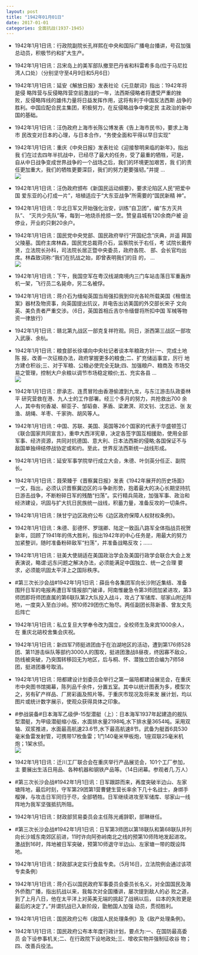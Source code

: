 ```yaml
---
layout: post
title: "1942年01月01日"
date: 2017-01-01
categories: 全面抗战(1937-1945)
---
```


<meta name="referrer" content="no-referrer" />

- 1942年1月1日讯：行政院副院长孔祥熙在中央和国际广播电台播讲，号召加强 总动员，积极节约和扩大生产。 

- 1942年1月1日讯：吕宋岛上的美军部队撤至巴丹省和科雷希多岛(位于马尼拉 湾人口处）（分别坚守至4月9日和5月6日） 

- 1942年1月1日讯：延安《解放日报》发表社论《元旦献词》指出：1942年将是侵 略阵营与反侵略阵营空前激战的一年，法西斯侵略者将遭受严重的挫 败，反侵略阵线的雄伟力量将日益发挥作用，这将有利于中国反法西斯 战争的胜利。中国应配合民主集团，积极努力，在反侵略战争中奠定民 主政治的新中国的基础。 

- 1942年1月1日讯：汪伪政府上海市长陈公博发表《告上海市民书》，要求上海市 民改变对日本的心理，与日本合作，“务使全面和平得以早日实现” 

- 1942年1月1日讯：重庆《中央日报》发表社论《迎接黎明来临的新年》，指出我 们在过去四年半抗战中，已经尽了最大的任务，受了最重的牺牲，可是， 自从中日战争变成世界战争的一个战场之后，我们的环境更加艰苦，我 们的责任更加重大，我们的牺牲更要深巨，我们的努力更要强韧。”并提 ... <br/><img src="https://ww3.sinaimg.cn/large/aca367d8jw1fbbdqqyjetj20c80eugnq.jpg" />

- 1942年1月1日讯：汪伪政府颁布《新国民运动纲要》，要求沦陷区人民“把爱中国 爱东亚的心打成一片”，培植适应于“大东亚战争”所需要的“国民新精 神”。 

- 1942年1月1日讯：华北日军又开始强化治安，训练“自卫团”，编“东方灭共队”、 “灭共少先队”等，每到一地烧杀抢掠一空。赞皇县城有120余商户被 迫停业，开业的只剩20余户。 

- 1942年1月1日讯：国民党中央党部、国民政府举行“开国纪念”庆典，并遥 拜国父陵墓。国府主席林森，国民党总裁蒋介石，监察院长于右任，考 试院长戴传贤，立法院长孙科，司法院长居正暨中央委员，政府各院、 部、会长官均出席。林森致词称:“我们在抗战之始，即曾表明我们的目 的， ... <br/><img src="https://ww1.sinaimg.cn/large/aca367d8jw1fbba9qpg25j20c80ftq57.jpg" />

- 1942年1月1日讯：下午，我国空军在粤汉线湖南境内三门车站击落日军重轰炸 机一架，飞行员二名毙命，另二名被俘。 

- 1942年1月1日讯：蒋介石为缅甸英国当局强扣我到仰光各轮所载美国《租借法 案》器材及物资事，向英国提出抗议，并电告出访美国的外交部长宋子 文向英、美负责者严重交涉。（6日，英国首相丘吉尔令缅督将所扣中国 军械等物资一律放行） 

- 1942年1月1日讯：赣北第九战区一部克复祥符观。同日，浙西第三战区一部攻 入武康、余杭。 

- 1942年1月1日讯：粮食部长徐堪向中央社记者谈本年粮政方针:一、完成土地陈 报，改善一次征粮办法，政府掌握更多的粮食;二、扩充储运事宜，厉行 地方建仓积谷;三、对于军粮、公粮必使完全无缺;四、加强粮户、粮商及 市场交易之管理，控制大户余粮以调节市场稳定粮价;五、充实各县 ... <br/><img src="https://ww3.sinaimg.cn/large/aca367d8jw1fbb6sg96qsj20c809zjsm.jpg" />

- 1942年1月1日讯：廖承志、连贯冒险由香港偷渡到九龙，与东江游击队政委林平 研究营救在港、九人士的工作部署。经三个多月的努力，共抢救出700 余人，其中有何香凝、柳亚子、邹韬奋、茅盾、梁漱溟、邓文钊、沈志远、张 友渔、胡绳、羊枣、千家驹、胡风等人。 

- 1942年1月1日讯：中国、苏联、美国、英国等26个国家的代表于华盛顿签订《联合国家共同宣言》，重申大西洋宪章，决定各签字国互相援助，使用全部军事、经济资源，共同对抗德国、意大利、日本法西斯的侵略;各国保证不与敌国单独缔结停战协定或和约。至此，世界反法西斯统一战线形成。 

- 1942年1月1日讯：延安军事学院举行成立大会，朱德、叶剑英分任正、副院长。 

- 1942年1月1日讯：聂荣臻于《晋察冀日报》发表《1942年展开的历史场面》一文，指出，必须认识晋察冀边区的斗争新形势，抱着最大的决心长期坚持抗日游击战争，不断粉碎日军的残酷“扫荡”。实行精兵简政，加强军事、政治和经济建设，巩固与扩大抗日民族统一战线，积蓄力量，准备反攻的一切条件。 

- 1942年1月1日讯：陕甘宁边区政府公布《边区政府保障人权财权条例》。 

- 1942年1月1日讯：朱德、彭德怀、罗瑞卿、陆定一致函八路军全体指战员祝贺新年，回顾了1941年的伟大胜利，指出1942年的中心任务是，用最大的努力加紧整训，随时准备粉碎敌军“扫荡”，并准备战略反攻；…… 

- 1942年1月1日讯：驻美大使胡适在美国政治学会及美国行政学会联合大会上发 表演说，略谓:远东问题之解决办法，必须能满足中国独立、统一之合理 要求，必须能巩固太平洋上之国际秩序。 

- #第三次长沙会战#1942年1月1日讯：薛岳令各集团军向长沙附近集结、准备围歼日军的电报再遭日军情报部门破译，阿南惟畿急令第3师团加紧进攻，第3师团即将师团直属的第6联队第2大队投入战斗，攻占了军储库、邬家山附近阵地，一度突入至白沙岭。预10师29团伤亡殆尽。两任副团长陈新善、曾友文先后阵亡 

- 1942年1月1日讯：私立复旦大学奉令改为国立，全校师生及来宾1000余人，在 重庆北碚校舍集会庆祝。 

- 1942年1月1日讯：新四军7师挺进团由于在泊湖地区的活动，遭到第176师528团、第11游击纵队等部约3000人的围攻，挺进团激战8昼夜，终因寡不敌众，防线被突破，乃突围转移回无为地区，后与桐、怀、潜独立团合编为7师58团，挺进团番号取消。 

- 1942年1月1日讯：陪都建设计划委员会举行之第一届陪都建设展览会，在重庆 市中央图书馆揭幕，陈列品千余件，分置五室。其中以统计图表为多，模型次之，另有矿产样品、厂房彩画及照片等。于重庆市现况及将来发 展计划，均以图片或统计数字展示，使观众获得具体之印象。 

- #参战装备#日本海军乙级伊-15型潜艇（上）：日本海军1937年起建造的舰队型潜艇，为甲级潜艇缩小版，水面排水量2198吨,水下排水量3654吨。采用双轴、双浆推进，水面最高航速23.6节,水下最高航速8节。武备为艇首6具530毫米鱼雷发射管，可携带17枚鱼雷；1门140毫米甲板炮，1座双联25毫米机炮；1架水侦。 <br/><img src="https://ww1.sinaimg.cn/large/aca367d8jw1fbawehsqhxj20dw0jj42d.jpg" />

- 1942年1月1日讯：迁川工厂联合会在重庆举行产品展览会，101个工厂参加，主 要展出生活日用品、各种机器和钢铁产品等。（14日闭幕。参观者几.万人） 

- #第三次长沙会战#1942年1月1日讯：日军跟踪而来，再度突破半边山、左家塘阵地，最后时刻，守军第29团第1营曹健生营长率余下几十名战士，身绑手榴弹，与攻击日军同归于尽，全部牺牲。日军继续进攻至军储库、邬家山一线阵地为我军坚强抵抗所阻。 

- 1942年1月1日讯：财政部贸易委员会主任陈光甫辞职，部琳继任。 

- #第三次长沙会战#1942年1月1日讯：日军第3师团以第18联队和第68联队并列向长沙城东南郊区前进，11时许向阿弥岭南北之线的预第10师阵地发起进攻。激战到16时，阵地被日军突破，预第10师退守半边山、左家塘一带的既设阵地。 

- 1942年1月1日讯：财政部决定实行食盐专卖。（5月16日，立法院例会通过该项 专卖条例） 

- 1942年1月1日讯：蒋介石以国民政府军事委员会委员长名义，对全国国民及海 外侨胞广播，指出抗战以来，我每次对全国播讲，屡次提到敌人的必 败之道，到了上月八日，他在太平洋上对英美无端的挑起了战祸以后， 曰本的失败更是最后的决定了。”并谓抗战已入新阶段，勖勉国人加强 动员，贯彻胜利。 

- 1942年1月1日讯：国民政府公布《敌国人民处理条例》及《敌产处理条例》。 

- 1942年1月1日讯：国民政府公布本年度行政计划，要点为:一、在国防最高委员 会下设参事机关;二、在行政院下设地政处;三、增收实物并强制征收谷 物；四、改善兵役法。 

